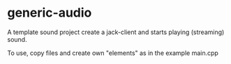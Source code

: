 generic-audio
=============

A template sound project create a jack-client and starts playing (streaming) sound.

To use, copy files and create own "elements" as in the example main.cpp
